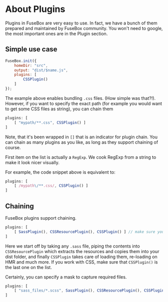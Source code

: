 # About Plugins

Plugins in FuseBox are very easy to use. In fact, we have a bunch of them prepared and maintained by FuseBox community.
You won't need to google, the most important ones are in the Plugin section.

## Simple use case

```js
FuseBox.init({
    homeDir: "src",
    output: "dist/$name.js",
    plugins: [
        CSSPlugin()
    ]
});
```

The example above enables bundling `.css` files. (How simple was that?!). However, if you want to specify the exact path (for example you would want to get some CSS files as string), you can chain them

```js
plugins: [
    [ "mypath/**.css", CSSPlugin() ]
]
```
Note, that it's been wrapped in `[]` that is an indicator for plugin chain. You can chain as many plugins as you like, as long as they support chaining of course.

First item on the list is actually a `RegExp`. We cook RegExp from a string to make it look nicer visually.

For example, the code snippet above is equivalent to:

```js
plugins: [
    [ /mypath\/**.css/, CSSPlugin() ]
]
```

## Chaining

FuseBox plugins support chaining.

```js
plugins: [
    [ SassPlugin(), CSSResourcePlugin(), CSSPlugin() ] // make sure you've got an array here
]
```

Here we start off by taking any `.sass` file, piping the contents into `CSSResourcePlugin` which extracts the resources and copies them into your dist folder, and finally `CSSPlugin` takes care of loading them, re-loading on HMR and much more. If you work with CSS, make sure that `CSSPlugin()` is the last one on the list.

Certainly, you can specify a mask to capture required files.

```js
plugins: [
    [ "sass_files/*.scss", SassPlugin(), CSSResourcePlugin(), CSSPlugin() ]
]
```

